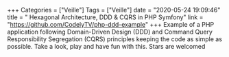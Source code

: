 +++
Categories = ["Veille"]
Tags = ["Veille"]
date = "2020-05-24 19:09:46"
title = " Hexagonal Architecture, DDD & CQRS in PHP Symfony"
link = "https://github.com/CodelyTV/php-ddd-example"
+++
Example of a PHP application following Domain-Driven Design (DDD) and Command Query Responsibility Segregation (CQRS) principles keeping the code as simple as possible. Take a look, play and have fun with this. Stars are welcomed 